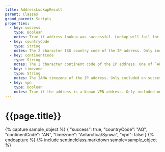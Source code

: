 ```yaml
---
title: AddressLookupResult
parent: Classes
grand_parent: Scripts
properties:
  - key: success
    type: Boolean
    notes: True if address lookup was successful. Lookup will fail for LAN addresses.
  - key: countryCode
    type: String
    notes: The 2 character ISO country code of the IP address. Only included on success.
  - key: continentCode
    type: String
    notes: The 2 character continent code of the IP address. One of `AF`, `AN`, `AS`, `EU`, `NA`, `OC`, or `SA`. Only included on success.
  - key: timezone
    type: String
    notes: The IANA timezone of the IP address. Only included on success.
  - key: vpn
    type: Boolean
    notes: True if the address is a known VPN address. Only included on success.
---
```

# {{page.title}}

{% capture sample_object %}
{
  "success": true,
  "countryCode": "AQ",
  "continentCode": "AN",
  "timezone": "Antarctica/Syowa",
  "vpn": false
}
{% endcapture %}
{% include sentinelclass.markdown sample=sample_object %}
